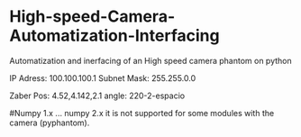 # High-speed-Camera-Automatization-Interfacing
Automatization and inerfacing of an High speed camera phantom on python

IP Adress: 100.100.100.1
Subnet Mask: 255.255.0.0

Zaber Pos: 4.52,4.142,2.1
angle: 220-2-espacio

#Numpy 1.x ... numpy 2.x it is not supported for some modules with the camera (pyphantom).